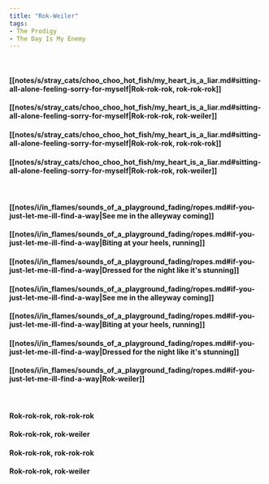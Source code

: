 ```yaml
---
title: "Rok-Weiler"
tags:
- The Prodigy
- The Day Is My Enemy
---
```

&nbsp;
#### [[notes/s/stray_cats/choo_choo_hot_fish/my_heart_is_a_liar.md#sitting-all-alone-feeling-sorry-for-myself|Rok-rok-rok, rok-rok-rok]]
#### [[notes/s/stray_cats/choo_choo_hot_fish/my_heart_is_a_liar.md#sitting-all-alone-feeling-sorry-for-myself|Rok-rok-rok, rok-weiler]]
#### [[notes/s/stray_cats/choo_choo_hot_fish/my_heart_is_a_liar.md#sitting-all-alone-feeling-sorry-for-myself|Rok-rok-rok, rok-rok-rok]]
#### [[notes/s/stray_cats/choo_choo_hot_fish/my_heart_is_a_liar.md#sitting-all-alone-feeling-sorry-for-myself|Rok-rok-rok, rok-weiler]]
&nbsp;
#### [[notes/i/in_flames/sounds_of_a_playground_fading/ropes.md#if-you-just-let-me-ill-find-a-way|See me in the alleyway coming]]
#### [[notes/i/in_flames/sounds_of_a_playground_fading/ropes.md#if-you-just-let-me-ill-find-a-way|Biting at your heels, running]]
#### [[notes/i/in_flames/sounds_of_a_playground_fading/ropes.md#if-you-just-let-me-ill-find-a-way|Dressed for the night like it's stunning]]
#### [[notes/i/in_flames/sounds_of_a_playground_fading/ropes.md#if-you-just-let-me-ill-find-a-way|See me in the alleyway coming]]
#### [[notes/i/in_flames/sounds_of_a_playground_fading/ropes.md#if-you-just-let-me-ill-find-a-way|Biting at your heels, running]]
#### [[notes/i/in_flames/sounds_of_a_playground_fading/ropes.md#if-you-just-let-me-ill-find-a-way|Dressed for the night like it's stunning]]
#### [[notes/i/in_flames/sounds_of_a_playground_fading/ropes.md#if-you-just-let-me-ill-find-a-way|Rok-weiler]]
&nbsp;
#### Rok-rok-rok, rok-rok-rok
#### Rok-rok-rok, rok-weiler
#### Rok-rok-rok, rok-rok-rok
#### Rok-rok-rok, rok-weiler
